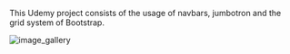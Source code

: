 This Udemy project consists of the usage of navbars, jumbotron and the grid system of Bootstrap.

![image_gallery](https://user-images.githubusercontent.com/40339173/52523788-053e8280-2cbb-11e9-8189-ca9663323aeb.png)
